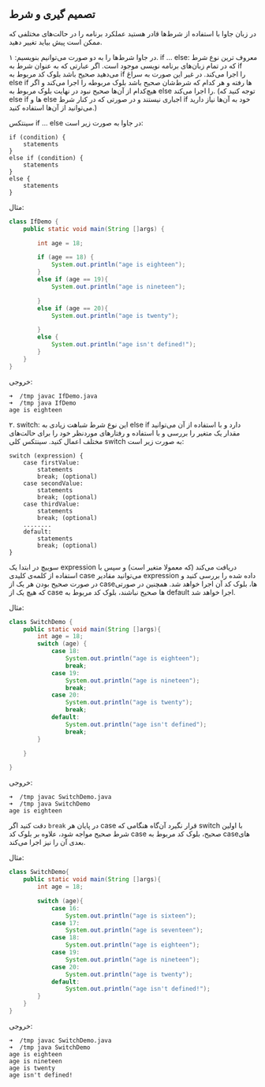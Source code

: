 ## تصمیم گیری و شرط
در زبان جاوا با استفاده از شرط‌ها قادر هستید عملکرد برنامه را در حالت‌های مختلفی که ممکن است پیش بیاید تغییر دهید.

در جاوا شرط‌ها را به دو صورت می‌توانیم بنویسیم:
۱. if ... else: معروف ترین نوع شرط که در تمام زبان‌های برنامه نویسی موجود است. اگر عبارتی که به عنوان شرط به if می‌دهید صحیح باشد بلوک کد مربوط به if را اجرا می‌کند. در غیر این صورت به سراغ else if ها رفته و هر کدام که شرط‌شان صحیح باشد بلوک مربوطه را اجرا می‌کند و اگر هیچ‌کدام از آن‌ها صحیح نبود در نهایت بلوک مربوط به else را اجرا می‌کند. (توجه کنید که else if ها و else اجباری نیستند و در صورتی که در کنار شرط if خود به آن‌ها نیاز دارید می‌توانید از آن‌ها استفاده کنید.)

سینتکس  if ... else در جاوا به صورت زیر است:
```
if (condition) {
    statements
} 
else if (condition) {
    statements
}
else {
    statements
}
```

مثال:
```java
class IfDemo {
    public static void main(String []args) {

        int age = 18;

        if (age == 18) {
            System.out.println("age is eighteen");
        } 
        else if (age == 19){
            System.out.println("age is nineteen");

        } 
        else if (age == 20){
            System.out.println("age is twenty");

        } 
        else {
            System.out.println("age isn't defined!");
        }
    }
}
```
خروجی:
```
➜  /tmp javac IfDemo.java 
➜  /tmp java IfDemo 
age is eighteen
```

۲. switch: این نوع شرط شباهت زیادی به else if دارد و با استفاده از آن می‌توانید مقدار یک متغیر را بررسی و با استفاده و رفتارهای موردنظر خود را برای حالت‌های مختلف اعمال کنید. سینتکس کلی switch به صورت زیر است:

```
switch (expression) {
    case firstValue:
        statements
        break; (optional)
    case secondValue:
        statements
        break; (optional)
    case thirdValue:
        statements
        break; (optional)
    ........
    default:
        statements
        break; (optional)
}
```

سوییچ در ابتدا یک expression دریافت می‌کند (که معمولا متغیر است) و سپس با استفاده از کلمه‌ی کلیدی case می‌توانید مقادیر expression داده شده را بررسی کنید و در صورت صحیح بودن هر یک از caseها، بلوک کد آن اجرا خواهد شد. همچنین در صورتی که هیچ یک از case ها صحیح نباشند، بلوک کد مربوط به default اجرا خواهد شد.

مثال:

```java
class SwitchDemo {
    public static void main(String []args){
        int age = 18;
        switch (age) {
            case 18:
                System.out.println("age is eighteen");
                break;
            case 19:
                System.out.println("age is nineteen");
                break;
            case 20:
                System.out.println("age is twenty");
                break;
            default:
                System.out.println("age isn't defined");
                break;
        }

    }

}
```
خروجی:

```
➜  /tmp javac SwitchDemo.java  
➜  /tmp java SwitchDemo 
age is eighteen
```

دقت کنید اگر `break` در پایان  هر case قرار نگیرد آن‌گاه هنگامی که switch با اولین شرط صحیح مواجه شود، علاوه بر بلوک کد case صحیح، بلوک کد مربوط به caseهای بعدی آن را نیز اجرا می‌کند.

مثال:
```java
class SwitchDemo{
    public static void main(String []args){
        int age = 18;

        switch (age){
            case 16:
                System.out.println("age is sixteen");
            case 17:
                System.out.println("age is seventeen");
            case 18:
                System.out.println("age is eighteen");
            case 19:
                System.out.println("age is nineteen");
            case 20:
                System.out.println("age is twenty");
            default:
                System.out.println("age isn't defined!");
        }
    }
}
```
خروجی:
```
➜  /tmp javac SwitchDemo.java 
➜  /tmp java SwitchDemo 
age is eighteen
age is nineteen
age is twenty
age isn't defined!
```